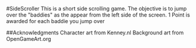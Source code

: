 #SideScroller
This is a short side scrolling game. The objective is to jump over the "baddies" as the appear from the left side of the screen. 1 Point is awarded for each baddie you jump over

##Acknowledgments
Character art from Kenney.nl
Background art from OpenGameArt.org